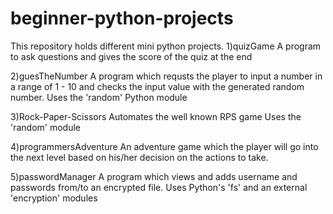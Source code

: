 # beginner-python-projects

This repository holds different mini python projects.
1)quizGame
 A program to ask questions and gives the score of the quiz at the end
 
2)guesTheNumber
 A program which requsts the player to input a number in a range of 1  - 10
 and checks the input value with the generated random number.
 Uses the 'random' Python module
 
3)Rock-Paper-Scissors
Automates the well known RPS game
Uses the 'random' module

4)programmersAdventure 
An adventure game which the player will go into the next level based on his/her
decision on the actions to take.

5)passwordManager
A program which views and adds username and passwords from/to an encrypted file.
Uses Python's 'fs' and an external 'encryption' modules


